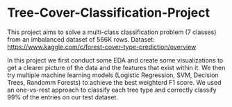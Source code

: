 # Tree-Cover-Classification-Project

This project aims to solve a multi-class classification problem (7 classes) from an imbalanced dataset of 566K rows. 
Dataset: https://www.kaggle.com/c/forest-cover-type-prediction/overview

In this project we first conduct some EDA and create some visualizations to get a clearer picture of the data and the features that exist within it.
We then try multiple machine learning models (Logistic Regression, SVM, Decision Trees, Randomm Forests) to achieve the best weighterd F1 score.
We used an one-vs-rest approach to classify each tree type and correctly classify 99% of the entries on our test dataset.
